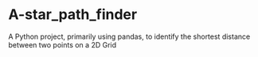 # A-star_path_finder
A Python project, primarily using pandas, to identify the shortest distance between two points on a 2D Grid
